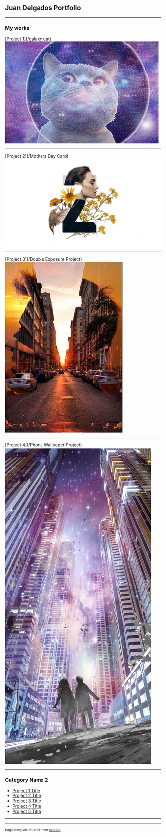 ## Juan Delgados Portfolio

---

### My works 

[Project 1](/galaxy cat)
<img src="images/galaxy cat.png?raw=true"/>

---
[Project 2](/Mothers Day Card)
<img src="images/Mothers Day Card.jpg?raw=true"/>

---
[Project 3](/Double Exposure Project)
<img src="images/Double Exposure.jpg?raw=true"/>

---
[Project 4](/Phone Wallpaper Project)
<img src="images/Phone Wallpaper.jpg?raw=true"/>

---
### Category Name 2

- [Project 1 Title](http://example.com/)
- [Project 2 Title](http://example.com/)
- [Project 3 Title](http://example.com/)
- [Project 4 Title](http://example.com/)
- [Project 5 Title](http://example.com/)

---




---
<p style="font-size:11px">Page template forked from <a href="https://github.com/evanca/quick-portfolio">evanca</a></p>
<!-- Remove above link if you don't want to attibute -->
